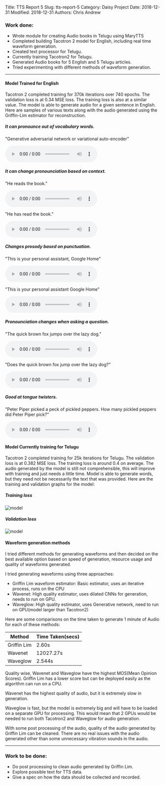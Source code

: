 Title: TTS Report 5
Slug: tts-report-5
Category: Daisy Project
Date: 2018-12-31
Modified: 2018-12-31
Authors: Chris Andrew

### Work done:
- Wrote module for creating Audio books in Telugu using MaryTTS
- Completed building Tacotron 2 model for English, including real time waveform generation.
- Created text processor for Telugu.
- Currently training Tacotron2 for Telugu.
- Generated Audio books for 5 English and 5 Telugu articles.
- Tried experimenting with different methods of waveform generation.
----

#### Model Trained for English
Tacotron 2 completed training for 370k iterations over 740 epochs. The validation loss is at 0.34 MSE loss. The training loss is also at a similar value. The model is able to generate audio for a given sentence in English. Here are samples of various texts along with the audio generated using the Griffin-Lim estimator for reconstruction.

##### It can pronounce out of vocabulary words.
"Generative adversarial network or variational auto-encoder"

<audio controls>
  <source src="{filename}/data/test_1.wav" type="audio/mpeg">
</audio>

##### It can change pronounciation based on context.
"He reads the book."

<audio controls>
  <source src="{filename}/data/test_2.wav" type="audio/mpeg">
</audio>

"He has read the book."

<audio controls>
  <source src="{filename}/data/test_3.wav" type="audio/mpeg">
</audio>

##### Changes prosody based on punctuation.
"This is your personal assistant, Google Home"

<audio controls>
  <source src="{filename}/data/test_4.wav" type="audio/mpeg">
</audio>

"This is your personal assistant Google Home"

<audio controls>
  <source src="{filename}/data/test_5.wav" type="audio/mpeg">
</audio>

##### Pronounciation changes when asking a question.
"The quick brown fox jumps over the lazy dog."

<audio controls>
  <source src="{filename}/data/test_6.wav" type="audio/mpeg">
</audio>

"Does the quick brown fox jump over the lazy dog?"

<audio controls>
  <source src="{filename}/data/test_7.wav" type="audio/mpeg">
</audio>

##### Good at tongue twisters.
"Peter Piper picked a peck of pickled peppers. How many pickled peppers did Peter Piper pick?"

<audio controls>
  <source src="{filename}/data/test_8.wav" type="audio/mpeg">
</audio>

#### Model Currently training for Telugu
Tacotron 2 completed training for 25k iterations for Telugu. The validation loss is at 0.382 MSE loss. The training loss is around 0.4 on average. The audio generated by the model is still not comprehensible, this will improve with training and just needs a little time. Model is able to generate words, but they need not be necessarily the text that was provided. Here are the training and validation graphs for the model:

##### Training loss
![model]({filename}/images/train.png)

##### Validation loss
![model]({filename}/images/val.png)


#### Waveform generation methods
I tried different methods for generating waveforms and then decided on the best available option based on speed of generation, resource usage and quality of waveforms generated.

I tried generating waveforms using three approaches:
- Griffin Lim waveform estimator: Basic estimator, uses an iterative process, runs on the CPU
- Wavenet: High quality estimator, uses dilated CNNs for generation, needs to run on GPU.
- Waveglow: High quality estimator, uses Generative network, need to run on GPU(model larger than Tacotron2)

Here are some comparisons on the time taken to generate 1 minute of Audio for each of these methods:

| Method      | Time Taken(secs) |
|-------------|------------------|
| Griffin Lim | 2.60s            |
| Wavenet     | 12027.27s        |
| Waveglow    | 2.544s           |

Quality wise, Wavenet and Waveglow have the highest MOS(Mean Opinion Scores). Griffin Lim has a lower score but can be deployed easily as the algorithm can run on a CPU.

Wavenet has the highest quality of audio, but it is extremely slow in generation.

Waveglow is fast, but the model is extremely big and will have to be loaded on a separate GPU for processing. This would mean that 2 GPUs would be needed to run both Tacotron2 and Waveglow for audio generation.

With some post processing of the audio, quality of the audio generated by Griffin Lim can be cleaned. There are no real issues with the audio generated other than some unnecessary vibration sounds in the audio.

-----
### Work to be done:
- Do post processing to clean audio generated by Griffin Lim.
- Explore possible text for TTS data.
- Give a spec on how the data should be collected and recorded.
